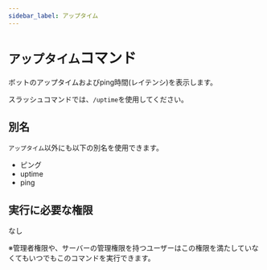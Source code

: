 ```yaml
---
sidebar_label: アップタイム
---
```

# `アップタイム`コマンド
ボットのアップタイムおよびping時間(レイテンシ)を表示します。

スラッシュコマンドでは、`/uptime`を使用してください。

## 別名
`アップタイム`以外にも以下の別名を使用できます。

- ピング
- uptime
- ping




## 実行に必要な権限
なし

※管理者権限や、サーバーの管理権限を持つユーザーはこの権限を満たしていなくてもいつでもこのコマンドを実行できます。
  
